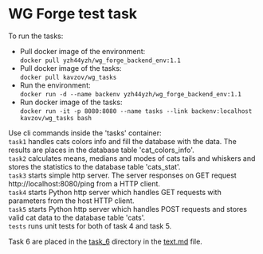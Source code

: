 # WG Forge test task
To run the tasks:
- Pull docker image of the environment:  
`docker pull yzh44yzh/wg_forge_backend_env:1.1`  
- Pull docker image of the tasks:  
`docker pull kavzov/wg_tasks`  
- Run the environment:  
`docker run -d --name backenv yzh44yzh/wg_forge_backend_env:1.1`
- Run docker image of the tasks:  
`docker run -it -p 8080:8080 --name tasks --link backenv:localhost kavzov/wg_tasks bash`

Use cli commands inside the 'tasks' container:  
`task1` handles cats colors info and fill the database with the data. The results are places in the database table 'cat_colors_info'.  
`task2` calculates means, medians and modes of cats tails and whiskers and stores the statistics to the database table 'cats_stat'.  
`task3` starts simple http server. The server responses on GET request http://localhost:8080/ping from a HTTP client.  
`task4` starts Python http server which handles GET requests with parameters from the host HTTP client.  
`task5` starts Python http server which handles POST requests and stores valid cat data to the database table 'cats'.  
`tests` runs unit tests for both of task 4 and task 5.

Task 6 are placed in the [task_6](https://github.com/kavzov/testtask/tree/master/task_6) directory in the [text.md](https://github.com/kavzov/testtask/blob/master/task_6/text.md) file.  
